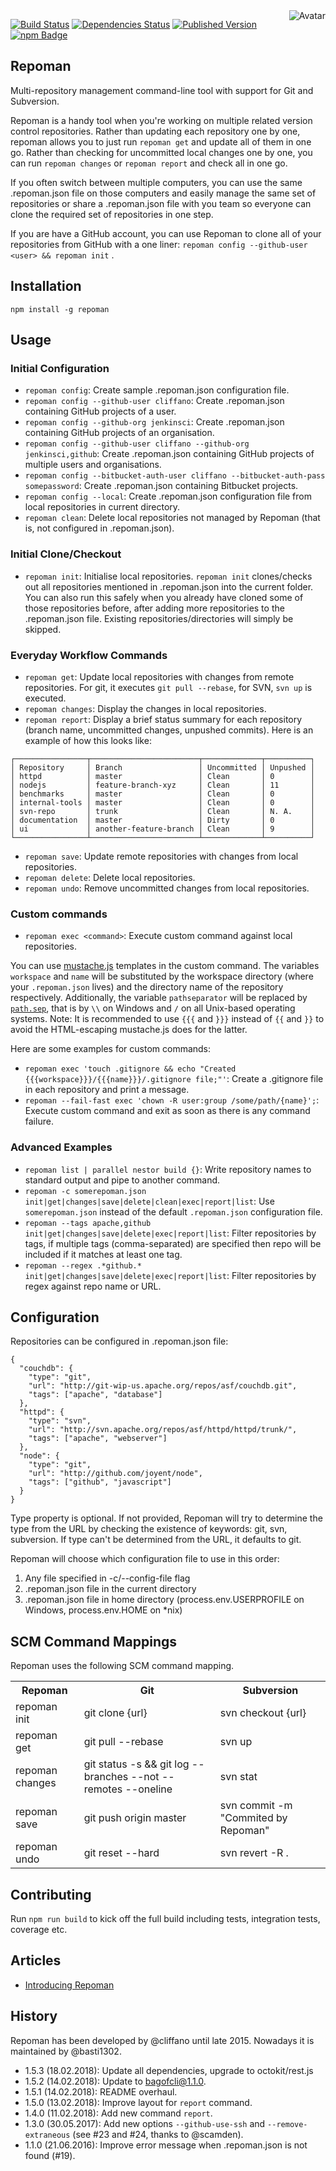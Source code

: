 <img align="right" src="https://raw.github.com/basti1302/repoman/master/avatar.jpg" alt="Avatar"/>

[![Build Status](https://img.shields.io/travis/basti1302/repoman.svg)](http://travis-ci.org/basti1302/repoman)
[![Dependencies Status](https://img.shields.io/david/basti1302/repoman.svg)](http://david-dm.org/basti1302/repoman)
[![Published Version](https://img.shields.io/npm/v/repoman.svg)](http://www.npmjs.com/package/repoman)
<br/>
[![npm Badge](https://nodei.co/npm/repoman.png)](http://npmjs.org/package/repoman)

Repoman
-------

Multi-repository management command-line tool with support for Git and Subversion.

Repoman is a handy tool when you're working on multiple related version control repositories. Rather than updating each repository one by one, repoman allows you to just run `repoman get` and update all of them in one go. Rather than checking for uncommitted local changes one by one, you can run `repoman changes` or `repoman report` and check all in one go.

If you often switch between multiple computers, you can use the same .repoman.json file on those computers and easily manage the same set of repositories or share a .repoman.json file with you team so everyone can clone the required set of repositories in one step.

If you are have a GitHub account, you can use Repoman to clone all of your repositories from GitHub with a one liner: `repoman config --github-user <user> && repoman init` .

Installation
------------

```
npm install -g repoman
```

Usage
-----

### Initial Configuration

* `repoman config`: Create sample .repoman.json configuration file.
* `repoman config --github-user cliffano`: Create .repoman.json containing GitHub projects of a user.
* `repoman config --github-org jenkinsci`: Create .repoman.json containing GitHub projects of an organisation.
* `repoman config --github-user cliffano --github-org jenkinsci,github`: Create .repoman.json containing GitHub projects of multiple users and organisations.
* `repoman config --bitbucket-auth-user cliffano --bitbucket-auth-pass somepassword`: Create .repoman.json containing Bitbucket projects.
* `repoman config --local`: Create .repoman.json configuration file from local repositories in current directory.
* `repoman clean`: Delete local repositories not managed by Repoman (that is, not configured in .repoman.json).

### Initial Clone/Checkout

* `repoman init`: Initialise local repositories. `repoman init` clones/checks out all repositories mentioned in .repoman.json into the current folder. You can also run this safely when you already have cloned some of those repositories before, after adding more repositories to the .repoman.json file. Existing repositories/directories will simply be skipped.

### Everyday Workflow Commands

* `repoman get`: Update local repositories with changes from remote repositories. For git, it executes `git pull --rebase`, for SVN, `svn up` is executed.
* `repoman changes`: Display the changes in local repositories.
* `repoman report`: Display a brief status summary for each repository (branch name, uncommitted changes, unpushed commits). Here is an example of how this looks like:
```
┌────────────────┬────────────────────────┬─────────────┬──────────┐
│ Repository     │ Branch                 │ Uncommitted │ Unpushed │
│ httpd          │ master                 │ Clean       │ 0        │
│ nodejs         │ feature-branch-xyz     │ Clean       │ 11       │
│ benchmarks     │ master                 │ Clean       │ 0        │
│ internal-tools │ master                 │ Clean       │ 0        │
│ svn-repo       │ trunk                  │ Clean       │ N. A.    │
│ documentation  │ master                 │ Dirty       │ 0        │
│ ui             │ another-feature-branch │ Clean       │ 9        │
└────────────────┴────────────────────────┴─────────────┴──────────┘
```
* `repoman save`: Update remote repositories with changes from local repositories.
* `repoman delete`: Delete local repositories.
* `repoman undo`: Remove uncommitted changes from local repositories.

### Custom commands

* `repoman exec <command>`: Execute custom command against local repositories.

You can use [mustache.js](https://github.com/janl/mustache.js) templates in the custom command. The variables `workspace` and `name` will be substituted by the workspace directory (where your `.repoman.json` lives) and the directory name of the repository respectively. Additionally, the variable `pathseparator` will be replaced by [`path.sep`](https://nodejs.org/api/path.html#path_path_sep), that is by `\\` on Windows and `/` on all Unix-based operating systems. Note: It is recommended to use `{{{` and `}}}` instead of `{{` and `}}` to avoid the HTML-escaping mustache.js does for the latter.

Here are some examples for custom commands:

* `repoman exec 'touch .gitignore && echo "Created {{{workspace}}}/{{{name}}}/.gitignore file;"'`: Create a .gitignore file in each repository and print a message.
* `repoman --fail-fast exec 'chown -R user:group /some/path/{name}';`: Execute custom command and exit as soon as there is any command failure.

### Advanced Examples

* `repoman list | parallel nestor build {}`: Write repository names to standard output and pipe to another command.
* `repoman -c somerepoman.json init|get|changes|save|delete|clean|exec|report|list`: Use `somerepoman.json` instead of the default `.repoman.json` configuration file.
* `repoman --tags apache,github init|get|changes|save|delete|exec|report|list`: Filter repositories by tags, if multiple tags (comma-separated) are specified then repo will be included if it matches at least one tag.
* `repoman --regex .*github.* init|get|changes|save|delete|exec|report|list`: Filter repositories by regex against repo name or URL.

Configuration
-------------

Repositories can be configured in .repoman.json file:

```
{
  "couchdb": {
    "type": "git",
    "url": "http://git-wip-us.apache.org/repos/asf/couchdb.git",
    "tags": ["apache", "database"]
  },
  "httpd": {
    "type": "svn",
    "url": "http://svn.apache.org/repos/asf/httpd/httpd/trunk/",
    "tags": ["apache", "webserver"]
  },
  "node": {
    "type": "git",
    "url": "http://github.com/joyent/node",
    "tags": ["github", "javascript"]
  }
}
```

Type property is optional. If not provided, Repoman will try to determine the type from the URL by checking the existence of keywords: git, svn, subversion. If type can't be determined from the URL, it defaults to git.

Repoman will choose which configuration file to use in this order:

1. Any file specified in -c/--config-file flag
2. .repoman.json file in the current directory
3. .repoman.json file in home directory (process.env.USERPROFILE on Windows, process.env.HOME on *nix)



SCM Command Mappings
--------------------

Repoman uses the following SCM command mapping.

<table>
  <tr>
    <th>Repoman</th>
    <th>Git</th>
    <th>Subversion</th>
  </tr>
  <tr>
    <td>repoman init</td>
    <td>git clone {url}</td>
    <td>svn checkout {url}</td>
  </tr>
  <tr>
    <td>repoman get</td>
    <td>git pull --rebase</td>
    <td>svn up</td>
  </tr>
  <tr>
    <td>repoman changes</td>
    <td>git status -s && git log --branches --not --remotes --oneline</td>
    <td>svn stat</td>
  </tr>
  <tr>
    <td>repoman save</td>
    <td>git push origin master</td>
    <td>svn commit -m "Commited by Repoman"</td>
  </tr>
  <tr>
    <td>repoman undo</td>
    <td>git reset --hard</td>
    <td>svn revert -R .</td>
  </tr>
</table>

Contributing
------------

Run `npm run build` to kick off the full build including tests, integration tests, coverage etc.

Articles
--------

* [Introducing Repoman](http://blog.cliffano.com/2013/05/26/introducing-repoman/)

History
-------

Repoman has been developed by @cliffano until late 2015. Nowadays it is maintained by @basti1302.

* 1.5.3 (18.02.2018): Update all dependencies, upgrade to octokit/rest.js
* 1.5.2 (14.02.2018): Update to bagofcli@1.1.0.
* 1.5.1 (14.02.2018): README overhaul.
* 1.5.0 (13.02.2018): Improve layout for `report` command.
* 1.4.0 (11.02.2018): Add new command `report`.
* 1.3.0 (30.05.2017): Add new options `--github-use-ssh` and `--remove-extraneous` (see #23 and #24, thanks to @scamden).
* 1.1.0 (21.06.2016): Improve error message when .repoman.json is not found (#19).
